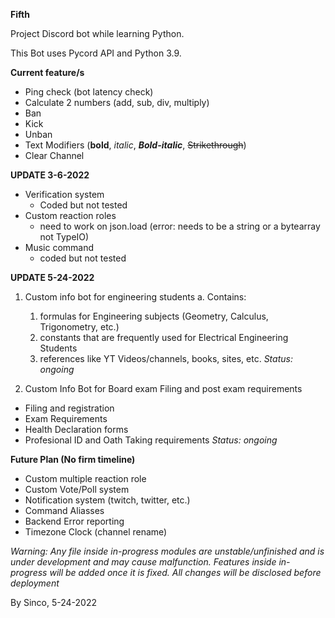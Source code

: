 **Fifth**

Project Discord bot while learning Python.

This Bot uses Pycord API and Python 3.9. 

**Current feature/s**
- Ping check (bot latency check)
- Calculate 2 numbers (add, sub, div, multiply) 
- Ban
- Kick
- Unban
- Text Modifiers (**bold**, *italic*, ***Bold-italic***, ~~Strikethrough~~)
- Clear Channel 

**UPDATE 3-6-2022**
- Verification system
  - Coded but not tested
- Custom reaction roles 
  - need to work on json.load (error: needs to be a string or a bytearray not TypeIO)
- Music command
  - coded but not tested

**UPDATE 5-24-2022**
1. Custom info bot for engineering students 
  a. Contains:
    1. formulas for Engineering subjects (Geometry, Calculus, Trigonometry, etc.)
    2. constants that are frequently used for Electrical Engineering Students
    3. references like YT Videos/channels, books, sites, etc. 
*Status: ongoing*

2. Custom Info Bot for Board exam Filing and post exam requirements
  - Filing and registration
  - Exam Requirements 
  - Health Declaration forms 
  - Profesional ID and Oath Taking requirements
*Status: ongoing*

**Future Plan (No firm timeline)**
- Custom multiple reaction role
- Custom Vote/Poll system 
- Notification system (twitch, twitter, etc.)
- Command Aliasses 
- Backend Error reporting
- Timezone Clock (channel rename)

*Warning: Any file inside in-progress modules are unstable/unfinished and is under development and may cause malfunction. Features inside in-progress will be added once it is fixed. All changes will be disclosed before deployment*

By Sinco, 5-24-2022 
